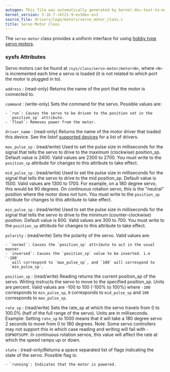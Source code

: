 ```yaml
---
autogen: This file was automatically generated by kernel-doc-text-to-markdown.py
kernel_version: 3.16.7-ckt21-9-ev3dev-ev3
source_file: drivers/lego/motors/servo_motor_class.c
title: Servo Motor Class
---
```


The `servo-motor` class provides a uniform interface for using [hobby type
servo motors](https://en.wikipedia.org/wiki/Servo_%28radio_control%29).

### sysfs Attributes

Servo motors can be found at `/sys/class/servo-motor/motor<N>`, where `<N>`
is incremented each time a servo is loaded (it is not related to which port
the motor is plugged in to).

`address`
: (read-only) Returns the name of the port that the motor is connected to.

`command`
: (write-only) Sets the command for the servo. Possible values are:

    - `run`: Causes the servo to be driven to the position set in the
      `position_sp` attribute.
    - `float`: Removes power from the motor.

`driver_name`
: (read-only) Returns the name of the motor driver that loaded this device.
See the listof [supported devices] for a list of drivers.

`max_pulse_sp`
: (read/write) Used to set the pulse size in milliseconds for the signal that
tells the servo to drive to the maximum (clockwise) position_sp. Default
value is 2400. Valid values are 2300 to 2700. You must write to the
`position_sp` attribute for changes to this attribute to take effect.

`mid_pulse_sp`
: (read/write) Used to set the pulse size in milliseconds for the signal that
tells the servo to drive to the mid position_sp. Default value is 1500.
Valid values are 1300 to 1700. For example, on a 180 degree servo, this
would be 90 degrees. On continuous rotation servo, this is the "neutral"
position where the motor does not turn. You must write to the `position_sp`
attribute for changes to this attribute to take effect.

`min_pulse_sp`
: (read/write) Used to set the pulse size in milliseconds for the signal
that tells the servo to drive to the minimum (counter-clockwise) position.
Default value is 600. Valid values are 300 to 700. You must write to the
`position_sp` attribute for changes to this attribute to take effect.

`polarity`
: (read/write) Sets the polarity of the servo. Valid values are:

    - `normal`: Causes the `position_sp` attribute to act in the usual manner.
    - `inversed`: Causes the `position_sp` value to be inverted. i.e `-100`
       will correspond to `max_pulse_sp`, and `100` will correspond to
      `min_pulse_sp`.

`position_sp`
: (read/write) Reading returns the current position_sp of the servo. Writing
instructs the servo to move to the specified position_sp. Units are percent.
Valid values are -100 to 100 (-100% to 100%) where `-100` corresponds to
`min_pulse_sp`, `0` corresponds to `mid_pulse_sp` and `100` corresponds to
`max_pulse_sp`.

`rate_sp`
: (read/write) Sets the rate_sp at which the servo travels from 0 to 100.0%
(half of the full range of the servo). Units are in milliseconds. Example:
Setting `rate_sp` to 1000 means that it will take a 180 degree servo 2
seconds to move from 0 to 180 degrees. Note: Some servo controllers may not
support this in which case reading and writing will fail with `-EOPNOTSUPP`.
In continuous rotation servos, this value will affect the rate at which the
speed ramps up or down.

`state`
: (read-only)Returns a space separated list of flags indicating the state of
the servo. Possible flag is:

    - `running`: Indicates that the motor is powered.

[supported devices]: /docs/motors/#supported-devices

